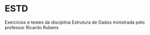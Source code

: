 # ESTD
Exercícios e testes da disciplina Estrutura de Dados ministrada pelo professor Ricardo Rubens
